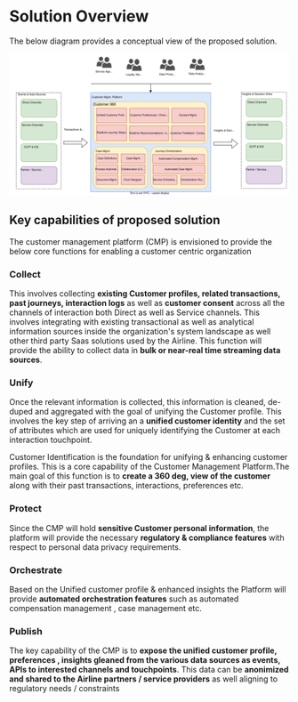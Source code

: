 # Solution Overview
The below diagram provides a conceptual view of the proposed solution.

![Solution Conceptual View](Customer_Mgmt_Platform_Arch_Katas-CMP_Simplified_Conceptual.svg)


## Key capabilities of proposed solution

The customer management platform (CMP) is envisioned to provide the below core functions for enabling a customer centric organization

### Collect
This involves collecting **existing Customer profiles, related transactions, past journeys, interaction logs** as well as **customer consent** across all the channels of interaction both Direct as well as Service channels. This involves integrating with existing transactional as well as analytical information sources inside the organization's system landscape as well other third party Saas solutions used by the Airline. This function will provide the ability to collect data in **bulk or near-real time streaming data sources**.

### Unify
Once the relevant information is collected, this information is cleaned, de-duped and aggregated with the goal of unifying the Customer profile. This involves the key step of arriving an a **unified customer identity** and the set of attributes which are used for uniquely identifying the Customer at each interaction touchpoint. 

Customer Identification is the foundation for unifying & enhancing customer profiles. This is a core capability of the Customer Management Platform.The main goal of this function is to **create a 360 deg, view of the customer** along with their past transactions, interactions, preferences etc.

### Protect
Since the CMP will hold **sensitive Customer personal information**, the platform will provide the necessary **regulatory & compliance features** with respect to personal data privacy requirements.

### Orchestrate
Based on the Unified customer profile & enhanced insights the Platform will provide **automated orchestration features** such as automated compensation management , case management etc.

### Publish
The key capability of the CMP is to **expose the unified customer profile, preferences , insights gleaned from the various data sources as events, APIs to interested channels and touchpoints**. This data can be **anonimized and shared to the Airline partners / service providers** as well aligning to regulatory needs / constraints
